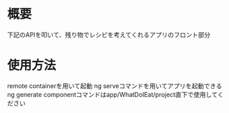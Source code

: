 # 概要
下記のAPIを叩いて、残り物でレシピを考えてくれるアプリのフロント部分

# 使用方法
remote containerを用いて起動
ng serveコマンドを用いてアプリを起動できる
ng generate componentコマンドはapp/WhatDoIEat/project直下で使用してください

